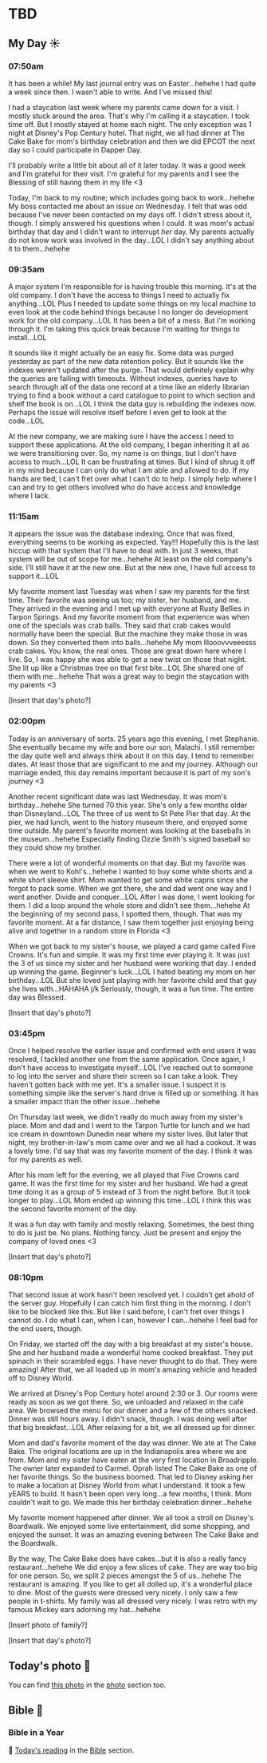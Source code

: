 # TBD

## My Day ☀️

### 07:50am

It has been a while! My last journal entry was on Easter...hehehe I had quite a week since then. I wasn't able to write. And I've missed this!

I had a staycation last week where my parents came down for a visit. I mostly stuck around the area. That's why I'm calling it a staycation. I took time off. But I mostly stayed at home each night. The only exception was 1 night at Disney's Pop Century hotel. That night, we all had dinner at The Cake Bake for mom's birthday celebration and then we did EPCOT the next day so I could participate in Dapper Day.

I'll probably write a little bit about all of it later today. It was a good week and I'm grateful for their visit. I'm grateful for my parents and I see the Blessing of still having them in my life <3

Today, I'm back to my routine; which includes going back to work...hehehe My boss contacted me about an issue on Wednesday. I felt that was odd because I've never been contacted on my days off. I didn't stress about it, though. I simply answered his questions when I could. It was mom's actual birthday that day and I didn't want to interrupt *her* day. My parents actually do not know work was involved in the day...LOL I didn't say anything about it to them...hehehe

### 09:35am

A major system I'm responsible for is having trouble this morning. It's at the old company. I don't have the access to things I need to actually fix anything...LOL Plus I needed to update some things on my local machine to even look at the code behind things because I no longer do development work for the old company...LOL It has been a bit of a mess. But I'm working through it. I'm taking this quick break because I'm waiting for things to install...LOL

It sounds like it might actually be an easy fix. Some data was purged yesterday as part of the new data retention policy. But it sounds like the indexes weren't updated after the purge. That would definitely explain why the queries are failing with timeouts. Without indexes, queries have to search through all of the data one record at a time like an elderly librarian trying to find a book without a card catalogue to point to which section and shelf the book is on...LOL I think the data guy is rebuilding the indexes now. Perhaps the issue will resolve itself before I even get to look at the code...LOL

At the new company, we are making sure I have the access I need to support these applications. At the old company, I began inheriting it all as we were transitioning over. So, my name is on things, but I don't have access to much...LOL It can be frustrating at times. But I kind of shrug it off in my mind because I can only do what I am able and allowed to do. If my hands are tied, I can't fret over what I can't do to help. I simply help where I can and try to get others involved who do have access and knowledge where I lack.

### 11:15am

It appears the issue was the database indexing. Once that was fixed, everything seems to be working as expected. Yay!!! Hopefully this is the last hiccup with that system that I'll have to deal with. In just 3 weeks, that system will be out of scope for me...hehehe At least on the old company's side. I'll still have it at the new one. But at the new one, I have full access to support it...LOL

My favorite moment last Tuesday was when I saw my parents for the first time. Their favorite was seeing us too; my sister, her husband, and me. They arrived in the evening and I met up with everyone at Rusty Bellies in Tarpon Springs. And my favorite moment from that experience was when one of the specials was crab balls. They said that crab cakes would normally have been the special. But the machine they make those in was down. So they converted them into balls...hehehe My mom lllooovvveeesss crab cakes. You know, the real ones. Those are great down here where I live. So, I was happy she was able to get a new twist on those that night. She lit up like a Christmas tree on that first bite...LOL She shared one of them with me...hehehe That was a great way to begin the staycation with my parents <3

[Insert that day's photo?]

### 02:00pm

Today is an anniversary of sorts. 25 years ago this evening, I met Stephanie. She eventually became my wife and bore our son, Malachi. I still remember the day quite well and always think about it on this day. I tend to remember dates. At least those that are significant to me and my journey. Although our marriage ended, this day remains important because it is part of my son's journey <3

Another recent significant date was last Wednesday. It was mom's birthday...hehehe She turned 70 this year. She's only a few months older than Disneyland...LOL The three of us went to St Pete Pier that day. At the pier, we had lunch, went to the history museum there, and enjoyed some time outside. My parent's favorite moment was looking at the baseballs in the museum...hehehe Especially finding Ozzie Smith's signed baseball so they could show my brother.

There were a lot of wonderful moments on that day. But my favorite was when we went to Kohl's...hehehe I wanted to buy some white shorts and a white short sleeve shirt. Mom wanted to get some white capris since she forgot to pack some. When we got there, she and dad went one way and I went another. Divide and conquer...LOL After I was done, I went looking for them. I did a loop around the whole store and didn't see them...hehehe At the beginning of my second pass, I spotted them, though. That was my favorite moment. At a far distance, I saw them together just enjoying being alive and together in a random store in Florida <3

When we got back to my sister's house, we played a card game called Five Crowns. It's fun and simple. It was my first time ever playing it. It was just the 3 of us since my sister and her husband were working that day. I ended up winning the game. Beginner's luck...LOL I hated beating my mom on her birthday...LOL But she loved just playing with her favorite child and that guy she lives with...HAHAHA j/k Seriously, though, it was a fun time. The entire day was Blessed.

[Insert that day's photo?]

### 03:45pm

Once I helped resolve the earlier issue and confirmed with end users it was resolved, I tackled another one from the same application. Once again, I don't have access to investigate myself...LOL I've reached out to someone to log into the server and share their screen so I can take a look. They haven't gotten back with me yet. It's a smaller issue. I suspect it is something simple like the server's hard drive is filled up or something. It has a smaller impact than the other issue...hehehe

On Thursday last week, we didn't really do much away from my sister's place. Mom and dad and I went to the Tarpon Turtle for lunch and we had ice cream in downtown Dunedin near where my sister lives. But later that night, my brother-in-law's mom came over and we all had a cookout. It was a lovely time. I'd say that was my favorite moment of the day. I think it was for my parents as well.

After his mom left for the evening, we all played that Five Crowns card game. It was the first time for my sister and her husband. We had a great time doing it as a group of 5 instead of 3 from the night before. But it took longer to play...LOL Mom ended up winning this time...LOL I think this was the second favorite moment of the day.

It was a fun day with family and mostly relaxing. Sometimes, the best thing to do is just be. No plans. Nothing fancy. Just be present and enjoy the company of loved ones <3

[Insert that day's photo?]

### 08:10pm

That second issue at work hasn't been resolved yet. I couldn't get ahold of the server guy. Hopefully I can catch him first thing in the morning. I don't like to be blocked like this. But like I said before, I can't fret over things I cannot do. I do what I can, when I can, however I can...hehehe I feel bad for the end users, though.

On Friday, we started off the day with a big breakfast at my sister's house. She and her husband made a wonderful home cooked breakfast. They put spinach in their scrambled eggs. I have never thought to do that. They were amazing! After that, we all loaded up in mom's amazing vehicle and headed off to Disney World.

We arrived at Disney's Pop Century hotel around 2:30 or 3. Our rooms were ready as soon as we got there. So, we unloaded and relaxed in the café area. We browsed the menu for our dinner and a few of the others snacked. Dinner was still hours away. I didn't snack, though. I was doing well after that big breakfast...LOL After relaxing for a bit, we all dressed up for dinner.

Mom and dad's favorite moment of the day was dinner. We ate at The Cake Bake. The original locations are up in the Indianapolis area where we are from. Mom and my sister have eaten at the very first location in Broadripple. The owner later expanded to Carmel. Oprah listed The Cake Bake as one of her favorite things. So the business boomed. That led to Disney asking her to make a location at Disney World from what I understand. It took a few yEARS to build. It hasn't been open very long...a few months, I think. Mom couldn't wait to go. We made this her birthday celebration dinner...hehehe

My favorite moment happened after dinner. We all took a stroll on Disney's Boardwalk. We enjoyed some live entertainment, did some shopping, and enjoyed the sunset. It was an amazing evening between The Cake Bake and the Boardwalk.

By the way, The Cake Bake does have cakes...but it is also a really fancy restaurant...hehehe We did enjoy a few slices of cake. They are way too big for one person. So, we split 2 pieces amongst the 5 of us...hehehe The restaurant is amazing. If you like to get all dolled up, it's a wonderful place to dine. Most of the guests were dressed very nicely. I only saw a few people in t-shirts. My family was all dressed very nicely. I was retro with my famous Mickey ears adorning my hat...hehehe

[Insert photo of family?]

[Insert that day's photo?]



## Today's photo 📸

<!--@include: @/photos/photo-a-day/2025/04/18.md{3,}-->

You can find [this photo](/photos/photo-a-day/2025/04/18) in the [photo](/photos/) section too.

## Bible 📖

### Bible in a Year

📖 [Today's reading](/bible/plans/bible-in-a-year/04/18) in the [Bible](/bible/) section.